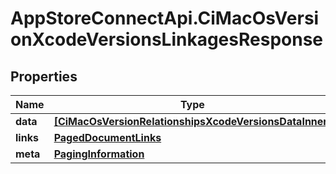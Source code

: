 # AppStoreConnectApi.CiMacOsVersionXcodeVersionsLinkagesResponse

## Properties

Name | Type | Description | Notes
------------ | ------------- | ------------- | -------------
**data** | [**[CiMacOsVersionRelationshipsXcodeVersionsDataInner]**](CiMacOsVersionRelationshipsXcodeVersionsDataInner.md) |  | 
**links** | [**PagedDocumentLinks**](PagedDocumentLinks.md) |  | 
**meta** | [**PagingInformation**](PagingInformation.md) |  | [optional] 


